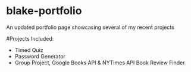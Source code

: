 # blake-portfolio

An updated portfolio page showcasing several of my recent projects

#Projects Included:
- Timed Quiz
- Password Generator
- Group Project, Google Books API & NYTimes API Book Review Finder

